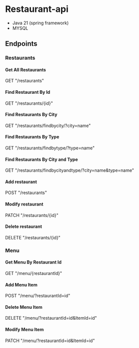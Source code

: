# Restaurant-api
- Java 21 (spring framework)
- MYSQL

## Endpoints

### Restaurants
#### Get All Restaurants
GET "/restaurants" 

#### Find Restaurant By Id
GET "/restaurants/{id}"

#### Find Restaurants By City
GET "/restaurants/findbycity/?city=name"

#### Find Restaurants By Type
GET "/restaurants/findbytype/?type=name"

#### Find Restaurants By City and Type
GET "/restaurants/findbycityandtype/?city=name&type=name"

#### Add restaurant
POST "/restaurants"

#### Modify restaurant
PATCH "/restaurants/{id}"

#### Delete restaurant
DELETE "/restaurants/{id}"

### Menu
#### Get Menu By Restaurant Id
GET "/menu/{restaurantId}"

#### Add Menu Item
POST "/menu/?restaurantId=id"

#### Delete Menu Item
DELETE "/menu/?restaurantId=id&ItemId=id"

#### Modify Menu Item
PATCH "/menu/?restaurantId=id&ItemId=id"